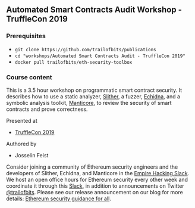 ## Automated Smart Contracts Audit Workshop - TruffleCon 2019

### Prerequisites

- `git clone https://github.com/trailofbits/publications`
- `cd "workshops/Automated Smart Contracts Audit - TruffleCon 2019"`
- `docker pull trailofbits/eth-security-toolbox`

### Course content

This is a 3.5 hour workshop on programmatic smart contract security. It describes how to use a static analyzer, [Slither](https://github.com/crytic/echidna/), a fuzzer, [Echidna](https://github.com/crytic/echidna/), and a symbolic analysis toolkit, [Manticore](https://github.com/trailofbits/manticore), to review the security of smart contracts and prove correctness.

Presented at
 * [TruffleCon 2019](https://www.trufflesuite.com/trufflecon2019)

Authored by
 * Josselin Feist


Consider joining a community of Ethereum security engineers and the developers of Slither, Echidna, and Manticore in the [Empire Hacking Slack](https://slack.empirehacking.nyc). We host an open office hours for Ethereum security every other week and coordinate it through this [Slack](https://slack.empirehacking.nyc), in addition to announcements on Twitter [@trailofbits](https://twitter.com/trailofbits). Please see our release announcement on our blog for more details: [Ethereum security guidance for all](https://blog.trailofbits.com/2018/10/04/ethereum-security-guidance-for-all/).

